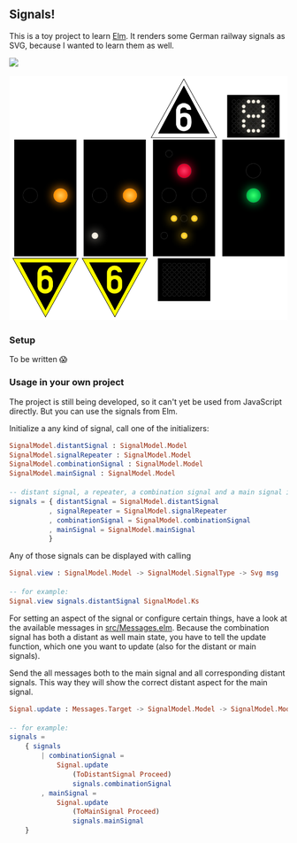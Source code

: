 ## Signals!

This is a toy project to learn [Elm](http://elm-lang.org/). It renders some
German railway signals as SVG, because I wanted to learn them as well.

![](https://media1.giphy.com/media/l1KVb2dUcmuGG4tby/giphy.gif)

![](/signals.png)

### Setup

To be written :scream:

### Usage in your own project

The project is still being developed, so it can't yet be used from JavaScript
directly. But you can use the signals from Elm.

Initialize a any kind of signal, call one of the initializers: 

```elm
SignalModel.distantSignal : SignalModel.Model
SignalModel.signalRepeater : SignalModel.Model
SignalModel.combinationSignal : SignalModel.Model
SignalModel.mainSignal : SignalModel.Model

-- distant signal, a repeater, a combination signal and a main signal in a record
signals = { distantSignal = SignalModel.distantSignal
          , signalRepeater = SignalModel.signalRepeater
          , combinationSignal = SignalModel.combinationSignal
          , mainSignal = SignalModel.mainSignal
          }
```

Any of those signals can be displayed with calling

```elm
Signal.view : SignalModel.Model -> SignalModel.SignalType -> Svg msg

-- for example:
Signal.view signals.distantSignal SignalModel.Ks
```

For setting an aspect of the signal or configure certain things, have a look at
the available messages in [src/Messages.elm](/src/Messages.elm). Because the
combination signal has both a distant as well main state, you have to tell the
update function, which one you want to update (also for the distant or main
signals).

Send the all messages both to the main signal and all corresponding distant
signals. This way they will show the correct distant aspect for the main
signal.

```elm
Signal.update : Messages.Target -> SignalModel.Model -> SignalModel.Model

-- for example:
signals =
    { signals
        | combinationSignal =
            Signal.update
                (ToDistantSignal Proceed)
                signals.combinationSignal
        , mainSignal =
            Signal.update
                (ToMainSignal Proceed)
                signals.mainSignal
    }
```
